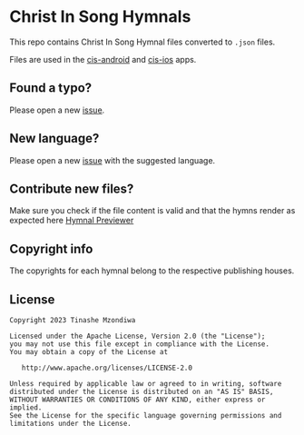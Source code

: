 # Christ In Song Hymnals
This repo contains Christ In Song Hymnal files converted to `.json` files.

Files are used in the [cis-android](https://github.com/TinasheMzondiwa/cis-android) and [cis-ios](https://github.com/TinasheMzondiwa/cis-ios) apps.

## Found a typo?
Please open a new [issue](https://github.com/TinasheMzondiwa/cis-hymnals/issues/new/choose).

## New language?
Please open a new [issue](https://github.com/TinasheMzondiwa/cis-hymnals/issues/new/choose) with the suggested language.

## Contribute new files?
Make sure you check if the file content is valid and that the hymns render as expected here [Hymnal Previewer](https://previewer-psi.vercel.app/)

## Copyright info
The copyrights for each hymnal belong to the respective publishing houses.

## License

    Copyright 2023 Tinashe Mzondiwa
    
    Licensed under the Apache License, Version 2.0 (the "License");
    you may not use this file except in compliance with the License.
    You may obtain a copy of the License at
    
       http://www.apache.org/licenses/LICENSE-2.0
    
    Unless required by applicable law or agreed to in writing, software
    distributed under the License is distributed on an "AS IS" BASIS,
    WITHOUT WARRANTIES OR CONDITIONS OF ANY KIND, either express or implied.
    See the License for the specific language governing permissions and
    limitations under the License.
